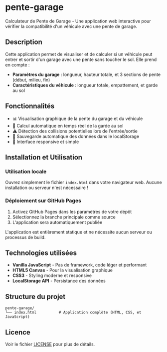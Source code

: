 # pente-garage

Calculateur de Pente de Garage - Une application web interactive pour vérifier la compatibilité d'un véhicule avec une pente de garage.

## Description

Cette application permet de visualiser et de calculer si un véhicule peut entrer et sortir d'un garage avec une pente sans toucher le sol. Elle prend en compte :

- **Paramètres du garage** : longueur, hauteur totale, et 3 sections de pente (début, milieu, fin)
- **Caractéristiques du véhicule** : longueur totale, empattement, et garde au sol

## Fonctionnalités

- 📊 Visualisation graphique de la pente du garage et du véhicule
- 🔄 Calcul automatique en temps réel de la garde au sol
- ⚠️ Détection des collisions potentielles lors de l'entrée/sortie
- 💾 Sauvegarde automatique des données dans le localStorage
- 📱 Interface responsive et simple

## Installation et Utilisation

### Utilisation locale

Ouvrez simplement le fichier `index.html` dans votre navigateur web. Aucune installation ou serveur n'est nécessaire !

### Déploiement sur GitHub Pages

1. Activez GitHub Pages dans les paramètres de votre dépôt
2. Sélectionnez la branche principale comme source
3. L'application sera automatiquement publiée

L'application est entièrement statique et ne nécessite aucun serveur ou processus de build.

## Technologies utilisées

- **Vanilla JavaScript** - Pas de framework, code léger et performant
- **HTML5 Canvas** - Pour la visualisation graphique
- **CSS3** - Styling moderne et responsive
- **LocalStorage API** - Persistance des données

## Structure du projet

```
pente-garage/
└── index.html          # Application complète (HTML, CSS, et JavaScript)
```

## Licence

Voir le fichier [LICENSE](LICENSE) pour plus de détails.